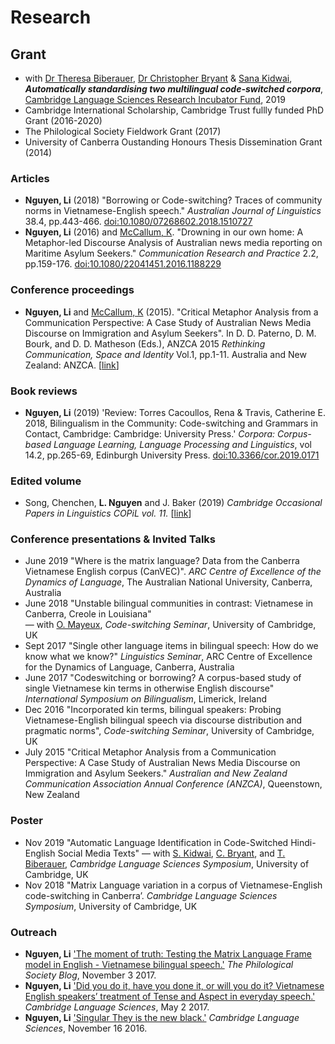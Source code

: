 # Research
## Grant
+ with [Dr Theresa Biberauer](https://www.mml.cam.ac.uk/dr-theresa-biberauer),  [Dr Christopher Bryant](https://www.cl.cam.ac.uk/~cjb255/) & [Sana Kidwai](http://www.ling.cam.ac.uk/copil/Current_Editors.html), **_Automatically standardising two multilingual code-switched corpora_**, [Cambridge Language Sciences Research Incubator Fund](https://www.languagesciences.cam.ac.uk/funding/language-sciences-research-incubator-fund), 2019
+ Cambridge International Scholarship, Cambridge Trust fullly funded PhD Grant (2016-2020)
+ The Philological Society Fieldwork Grant (2017)
+ University of Canberra Oustanding Honours Thesis Dissemination Grant (2014)

### Articles

+ **Nguyen, Li** (2018) "Borrowing or Code-switching? Traces of community norms in Vietnamese-English speech." *Australian Journal of Linguistics* 38.4, pp.443-466. [doi:10.1080/07268602.2018.1510727](https://www.tandfonline.com/doi/abs/10.1080/07268602.2018.1510727) 
+ **Nguyen, Li** (2016) and [McCallum, K](https://www.canberra.edu.au/about-uc/faculties/arts-design/courses/communications-staff/media-and-public-affairs/mccallum-kerry). "Drowning in our own home: A Metaphor-led Discourse Analysis of Australian news media reporting on Maritime Asylum Seekers." *Communication Research and Practice* 2.2, pp.159-176. [doi:10.1080/22041451.2016.1188229](https://www.tandfonline.com/doi/abs/10.1080/22041451.2016.1188229)

### Conference proceedings
+ **Nguyen, Li** and [McCallum, K](https://www.canberra.edu.au/about-uc/faculties/arts-design/courses/communications-staff/media-and-public-affairs/mccallum-kerry) (2015). "Critical Metaphor Analysis from a Communication Perspective: A Case Study of Australian News Media Discourse on Immigration and Asylum Seekers". In D. D. Paterno, D. M. Bourk, and D. D. Matheson (Eds.), ANZCA 2015 *Rethinking Communication, Space and Identity* Vol.1, pp.1-11. Australia and New Zealand: ANZCA. [[link](https://www.anzca.net/documents/2015-conf-papers/853-anzca15-nguyen-mccallum/file.html)]

### Book reviews
+ **Nguyen, Li** (2019) 'Review:  Torres Cacoullos, Rena & Travis, Catherine E. 2018, Bilingualism in the Community: Code-switching and Grammars in Contact, Cambridge: Cambridge: University Press.' *Corpora: Corpus-based Language Learning, Language Processing and Linguistics*, vol 14.2, pp.265-69, Edinburgh University Press. [doi:10.3366/cor.2019.0171](https://www.euppublishing.com/doi/full/10.3366/cor.2019.0171)

### Edited volume 

+ Song, Chenchen, **L. Nguyen** and J. Baker (2019) *Cambridge Occasional Papers in Linguistics COPiL vol. 11.* [[link](http://www.ling.cam.ac.uk/COPIL/archive.html)]

### Conference presentations & Invited Talks

+ June 2019 "Where is the matrix language? Data from the Canberra Vietnamese English corpus (CanVEC)". *ARC Centre of Excellence of the Dynamics of Language*, The Australian National University, Canberra, Australia
+ June 2018 "Unstable bilingual communities in contrast: Vietnamese in Canberra, Creole in Louisiana"  
— with [O. Mayeux](http://people.ds.cam.ac.uk/ofm23/about.html), *Code-switching Seminar*, University of Cambridge, UK
+ Sept 2017 "Single other language items in bilingual speech: How do we know what we know?"
*Linguistics Seminar*, ARC Centre of Excellence for the Dynamics of Language, Canberra, Australia
+ June 2017 "Codeswitching or borrowing? A corpus-based study of single Vietnamese kin terms in otherwise English discourse" 
*International Symposium on Bilingualism*, Limerick, Ireland
+ Dec 2016 "Incorporated kin terms, bilingual speakers: Probing Vietnamese-English bilingual speech via discourse distribution and
pragmatic norms", *Code-switching Seminar*, University of Cambridge, UK
+ July 2015 "Critical Metaphor Analysis from a Communication Perspective: A Case Study of Australian News Media Discourse on Immigration and Asylum Seekers." 
*Australian and New Zealand Communication Association Annual Conference (ANZCA)*, Queenstown, New Zealand

### Poster
+ Nov 2019 "Automatic Language Identification in Code-Switched Hindi-English Social Media Texts"
— with [S. Kidwai](http://www.ling.cam.ac.uk/copil/Current_Editors.html), [C. Bryant](https://www.cl.cam.ac.uk/~cjb255/), and [T. Biberauer](https://www.mmll.cam.ac.uk/dr-theresa-biberauer), *Cambridge Language Sciences Symposium*, University of Cambridge, UK
+ Nov 2018 "Matrix Language variation in a corpus of Vietnamese-English code-switching in Canberra’. *Cambridge Language Sciences Symposium*, University of Cambridge, UK

### Outreach
 
+ **Nguyen, Li** ['The moment of truth: Testing the Matrix Language Frame model in English - Vietnamese bilingual speech.'](https://blog.philsoc.org.uk/2017/11/03/english-vietnamese-bilingualism/) *The Philological Society Blog*, November 3 2017. 
+ **Nguyen, Li** ['Did you do it, have you done it, or will you do it? Vietnamese English speakers’ treatment of Tense and Aspect in everyday speech.'](http://www.icge.co.uk/languagesciencesblog/?p=1498) *Cambridge Language Sciences*, May 2 2017.
+ **Nguyen, Li** ['Singular They is the new black.'](http://www.icge.co.uk/languagesciencesblog/?p=1371) *Cambridge Language Sciences*, November 16 2016.
